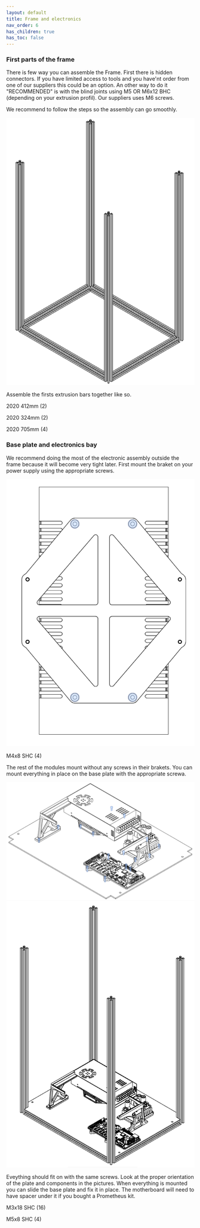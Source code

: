 ```yaml
---
layout: default
title: Frame and electronics
nav_order: 6
has_children: true
has_toc: false
---
```


<h3>First parts of the frame</h3>
<p>There is few way you can assemble the Frame. First there is hidden connectors. If you have limited access to tools and you have'nt order from one of our suppliers this could be an option. An other way to do it "RECOMMENDED" is with the blind joints using M5 OR M6x12 BHC (depending on your extrusion profil). Our suppliers uses M6 screws.</p>

<p>We recommend to follow the steps so the assembly can go smoothly.</p>

![](./images/Screenshot_1.png)

<p>Assemble the firsts extrusion bars together like so.</p>
<p>2020 412mm (2)</p>
<p>2020 324mm (2)</p>
<p>2020 705mm (4)</p>

<h3>Base plate and electronics bay</h3>

<p>We recommend doing the most of the electronic assembly outside the frame because it will become very tight later.
First mount the braket on your power supply using the appropriate screws.</p>

![](./images/Screenshot_2.png)

<p>M4x8 SHC (4)</p>

<p>The rest of the modules mount without any screws in their brakets. You can mount everything in place on the base plate with the appropriate screwa.</p>

![](./images/Screenshot_3.png)
![](./images/Screenshot_4.png)

<p>Eveything should fit on with the same screws. Look at the proper orientation of the plate and components in the pictures. When everything is mounted you can slide the base plate and fix it in place. The motherboard will need to have spacer under it if you bought a Prometheus kit.</p>

<p>M3x18 SHC (16)</p>
<p>M5x8 SHC (4)</p>
